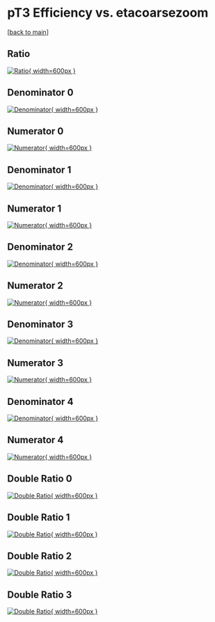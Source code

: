 # pT3 Efficiency vs. etacoarsezoom

[[back to main](./)]



## Ratio

[![Ratio](../mtv/var/pT3_xtr_0_-1_eff_etacoarsezoom.png){ width=600px }](../mtv/var/pT3_xtr_0_-1_eff_etacoarsezoom.pdf)

## Denominator 0

[![Denominator](../mtv/den/pT3_xtr_0_-1_eff_etacoarsezoom_den0.png){ width=600px }](../mtv/den/pT3_xtr_0_-1_eff_etacoarsezoom_den0.pdf)

## Numerator 0

[![Numerator](../mtv/num/pT3_xtr_0_-1_eff_etacoarsezoom_num0.png){ width=600px }](../mtv/num/pT3_xtr_0_-1_eff_etacoarsezoom_num0.pdf)

## Denominator 1

[![Denominator](../mtv/den/pT3_xtr_0_-1_eff_etacoarsezoom_den1.png){ width=600px }](../mtv/den/pT3_xtr_0_-1_eff_etacoarsezoom_den1.pdf)

## Numerator 1

[![Numerator](../mtv/num/pT3_xtr_0_-1_eff_etacoarsezoom_num1.png){ width=600px }](../mtv/num/pT3_xtr_0_-1_eff_etacoarsezoom_num1.pdf)

## Denominator 2

[![Denominator](../mtv/den/pT3_xtr_0_-1_eff_etacoarsezoom_den2.png){ width=600px }](../mtv/den/pT3_xtr_0_-1_eff_etacoarsezoom_den2.pdf)

## Numerator 2

[![Numerator](../mtv/num/pT3_xtr_0_-1_eff_etacoarsezoom_num2.png){ width=600px }](../mtv/num/pT3_xtr_0_-1_eff_etacoarsezoom_num2.pdf)

## Denominator 3

[![Denominator](../mtv/den/pT3_xtr_0_-1_eff_etacoarsezoom_den3.png){ width=600px }](../mtv/den/pT3_xtr_0_-1_eff_etacoarsezoom_den3.pdf)

## Numerator 3

[![Numerator](../mtv/num/pT3_xtr_0_-1_eff_etacoarsezoom_num3.png){ width=600px }](../mtv/num/pT3_xtr_0_-1_eff_etacoarsezoom_num3.pdf)

## Denominator 4

[![Denominator](../mtv/den/pT3_xtr_0_-1_eff_etacoarsezoom_den4.png){ width=600px }](../mtv/den/pT3_xtr_0_-1_eff_etacoarsezoom_den4.pdf)

## Numerator 4

[![Numerator](../mtv/num/pT3_xtr_0_-1_eff_etacoarsezoom_num4.png){ width=600px }](../mtv/num/pT3_xtr_0_-1_eff_etacoarsezoom_num4.pdf)

## Double Ratio 0

[![Double Ratio](../mtv/ratio/pT3_xtr_0_-1_eff_etacoarsezoom_ratio0.png){ width=600px }](../mtv/ratio/pT3_xtr_0_-1_eff_etacoarsezoom_ratio0.pdf)

## Double Ratio 1

[![Double Ratio](../mtv/ratio/pT3_xtr_0_-1_eff_etacoarsezoom_ratio1.png){ width=600px }](../mtv/ratio/pT3_xtr_0_-1_eff_etacoarsezoom_ratio1.pdf)

## Double Ratio 2

[![Double Ratio](../mtv/ratio/pT3_xtr_0_-1_eff_etacoarsezoom_ratio2.png){ width=600px }](../mtv/ratio/pT3_xtr_0_-1_eff_etacoarsezoom_ratio2.pdf)

## Double Ratio 3

[![Double Ratio](../mtv/ratio/pT3_xtr_0_-1_eff_etacoarsezoom_ratio3.png){ width=600px }](../mtv/ratio/pT3_xtr_0_-1_eff_etacoarsezoom_ratio3.pdf)

